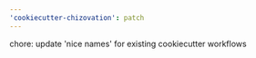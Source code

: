 ```yaml
---
'cookiecutter-chizovation': patch
---
```


chore: update 'nice names' for existing cookiecutter workflows
